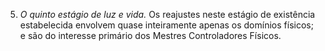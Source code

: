 ﻿5. *O quinto estágio de luz e vida.* Os reajustes neste estágio de existência estabelecida envolvem quase inteiramente apenas os domínios físicos; e são do interesse primário dos Mestres Controladores Físicos.